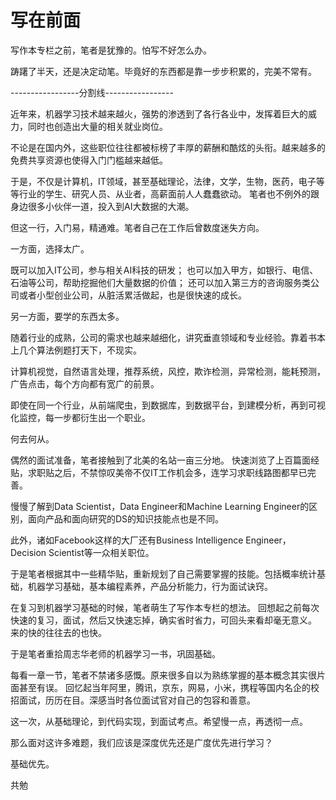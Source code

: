 # 写在前面

写作本专栏之前，笔者是犹豫的。怕写不好怎么办。

踌躇了半天，还是决定动笔。毕竟好的东西都是靠一步步积累的，完美不常有。

-----------------分割线-----------------

近年来，机器学习技术越来越火，强势的渗透到了各行各业中，发挥着巨大的威力，同时也创造出大量的相关就业岗位。

不论是在国内外，这些职位往往都被标榜了丰厚的薪酬和酷炫的头衔。越来越多的免费共享资源也使得入门门槛越来越低。

于是，不仅是计算机，IT领域，甚至基础理论，法律，文学，生物，医药，电子等等行业的学生、研究人员、从业者，高薪面前人人蠢蠢欲动。
笔者也不例外的跟身边很多小伙伴一道，投入到AI大数据的大潮。

但这一行，入门易，精通难。笔者自己在工作后曾数度迷失方向。

一方面，选择太广。

既可以加入IT公司，参与相关AI科技的研发；
也可以加入甲方，如银行、电信、石油等公司，帮助挖掘他们大量数据的价值；
还可以加入第三方的咨询服务类公司或者小型创业公司，从脏活累活做起，也是很快速的成长。

另一方面，要学的东西太多。

随着行业的成熟，公司的需求也越来越细化，讲究垂直领域和专业经验。靠着书本上几个算法例题打天下，不现实。

计算机视觉，自然语言处理，推荐系统，风控，欺诈检测，异常检测，能耗预测，广告点击，每个方向都有宽广的前景。

即使在同一个行业，从前端爬虫，到数据库，到数据平台，到建模分析，再到可视化监控，每一步都衍生出一个职业。

何去何从。

偶然的面试准备，笔者接触到了北美的名站一亩三分地。
快速浏览了上百篇面经贴，求职贴之后，不禁惊叹美帝不仅IT工作机会多，连学习求职线路图都早已完善。

慢慢了解到Data Scientist，Data Engineer和Machine Learning Engineer的区别，面向产品和面向研究的DS的知识技能点也是不同。

此外，诸如Facebook这样的大厂还有Business Intelligence Engineer，Decision Scientist等一众相关职位。

于是笔者根据其中一些精华贴，重新规划了自己需要掌握的技能。包括概率统计基础，机器学习基础，基本编程素养，产品分析能力，行为面试诀窍。

在复习到机器学习基础的时候，笔者萌生了写作本专栏的想法。
回想起之前每次快速的复习，面试，然后又快速忘掉，确实省时省力，可回头来看却毫无意义。
来的快的往往去的也快。

于是笔者重拾周志华老师的机器学习一书，巩固基础。

每看一章一节，笔者不禁诸多感慨。原来很多自以为熟练掌握的基本概念其实很片面甚至有误。
回忆起当年阿里，腾讯，京东，网易，小米，携程等国内名企的校招面试，历历在目。深感当时各位面试官对自己的包容和善意。

这一次，从基础理论，到代码实现，到面试考点。希望慢一点，再透彻一点。

那么面对这许多难题，我们应该是深度优先还是广度优先进行学习？

基础优先。

共勉
